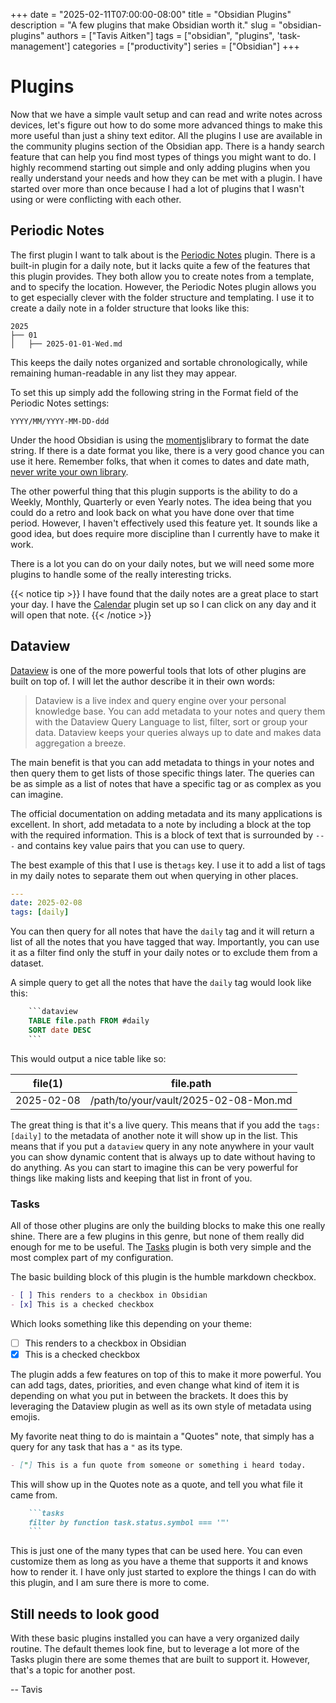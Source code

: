 +++
date = "2025-02-11T07:00:00-08:00"
title = "Obsidian Plugins"
description = "A few plugins that make Obsidian worth it."
slug = "obsidian-plugins"
authors = ["Tavis Aitken"]
tags = ["obsidian", "plugins", 'task-management']
categories = ["productivity"]
series = ["Obsidian"]
+++

# Plugins

Now that we have a simple vault setup and can read and write notes across devices, let's figure out how to do some more advanced things to make this more useful than just a shiny text editor. All the plugins I use are available in the community plugins section of the Obsidian app. There is a handy search feature that can help you find most types of things you might want to do. I highly recommend starting out simple and only adding plugins when you really understand your needs and how they can be met with a plugin. I have started over more than once because I had a lot of plugins that I wasn't using or were conflicting with each other.

## Periodic Notes

The first plugin I want to talk about is the [Periodic Notes](https://github.com/liamcain/obsidian-periodic-notes) plugin. There is a built-in plugin for a daily note, but it lacks quite a few of the features that this plugin provides. They both allow you to create notes from a template, and to specify the location. However, the Periodic Notes plugin allows you to get especially clever with the folder structure and templating. I use it to create a daily note in a folder structure that looks like this:

``` plaintext
2025
├── 01
│   ├── 2025-01-01-Wed.md
```

This keeps the daily notes organized and sortable chronologically, while remaining human-readable in any list they may appear.

To set this up simply add the following string in the Format field of the Periodic Notes settings:

``` plaintext
YYYY/MM/YYYY-MM-DD-ddd
```

Under the hood Obsidian is using the [momentjs](https://momentjs.com/docs/#/displaying/format/)library to format the date string. If there is a date format you like, there is a very good chance you can use it here. Remember folks, that when it comes to dates and date math, [never write your own library](https://www.youtube.com/watch?v=-5wpm-gesOY).

The other powerful thing that this plugin supports is the ability to do a Weekly, Monthly, Quarterly or even Yearly notes. The idea being that you could do a retro and look back on what you have done over that time period. However, I haven't effectively used this feature yet. It sounds like a good idea, but does require more discipline than I currently have to make it work.

There is a lot you can do on your daily notes, but we will need some more plugins to handle some of the really interesting tricks.

{{< notice tip >}}
I have found that the daily notes are a great place to start your day. I have the [Calendar](https://github.com/liamcain/obsidian-calendar-plugin) plugin set up so I can click on any day and it will open that note.
{{< /notice >}}

## Dataview

[Dataview](https://blacksmithgu.github.io/obsidian-dataview/) is one of the more powerful tools that lots of other plugins are built on top of. I will let the author describe it in their own words:

> Dataview is a live index and query engine over your personal knowledge base. You can add metadata to your notes and query them with the Dataview Query Language to list, filter, sort or group your data. Dataview keeps your queries always up to date and makes data aggregation a breeze.

The main benefit is that you can add metadata to things in your notes and then query them to get lists of those specific things later. The queries can be as simple as a list of notes that have a specific tag or as complex as you can imagine.

The official documentation on adding metadata and its many applications is excellent. In short, add metadata to a note by including a block at the top with the required information. This is a block of text that is surrounded by `---` and contains key value pairs that you can use to query.

The best example of this that I use is the`tags` key. I use it to add a list of tags in my daily notes to separate them out when querying in other places.

```yaml
---
date: 2025-02-08
tags: [daily]
```

You can then query for all notes that have the `daily` tag and it will return a list of all the notes that you have tagged that way. Importantly, you can use it as a filter find only the stuff in your daily notes or to exclude them from a dataset.

A simple query to get all the notes that have the `daily` tag would look like this:

```SQL
    ```dataview
    TABLE file.path FROM #daily
    SORT date DESC
    ```
```

This would output a nice table like so:

| file(1) | file.path |
| ------- | --------- |
| 2025-02-08 | /path/to/your/vault/2025-02-08-Mon.md |

The great thing is that it's a live query. This means that if you add the `tags: [daily]` to the metadata of another note it will show up in the list. This means that if you put a `dataview` query in any note anywhere in your vault you can show dynamic content that is always up to date without having to do anything. As you can start to imagine this can be very powerful for things like making lists and keeping that list in front of you.

### Tasks

All of those other plugins are only the building blocks to make this one really shine. There are a few plugins in this genre, but none of them really did enough for me to be useful.
The [Tasks](https://publish.obsidian.md/tasks/Introduction) plugin is both very simple and the most complex part of my configuration.

The basic building block of this plugin is the humble markdown checkbox.
```markdown
- [ ] This renders to a checkbox in Obsidian
- [x] This is a checked checkbox
```
Which looks something like this depending on your theme:
- [ ] This renders to a checkbox in Obsidian
- [x] This is a checked checkbox

The plugin adds a few features on top of this to make it more powerful. You can add tags, dates, priorities, and even change what kind of item it is depending on what you put in between the brackets. It does this by leveraging the Dataview plugin as well as its own style of metadata using emojis.

My favorite neat thing to do is maintain a "Quotes" note, that simply has a query for any task that has a `"` as its type.

```markdown
- ["] This is a fun quote from someone or something i heard today.
```

This will show up in the Quotes note as a quote, and tell you what file it came from.
```markdown
    ```tasks
    filter by function task.status.symbol === '"'
    ```
```

This is just one of the many types that can be used here. You can even customize them as long as you have a theme that supports it and knows how to render it.
I have only just started to explore the things I can do with this plugin, and I am sure there is more to come.

## Still needs to look good

With these basic plugins installed you can have a very organized daily routine. The default themes look fine, but to leverage a lot more of the Tasks plugin there are some themes that are built to support it. However, that's a topic for another post.

-- Tavis

